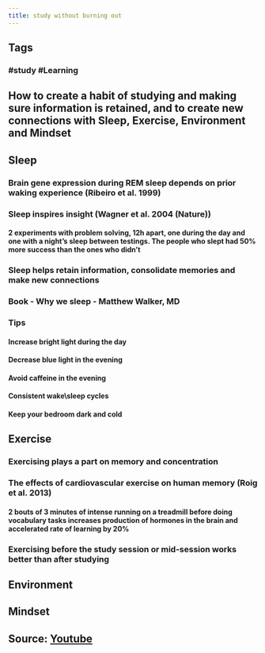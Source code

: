 ```yaml
---
title: study without burning out
---
```


## Tags
### #study #Learning
## How to create a habit of studying and making sure information is retained, and to create new connections with Sleep, Exercise, Environment and Mindset
## Sleep
### Brain gene expression during REM sleep depends on prior waking experience (Ribeiro et al. 1999)
### Sleep inspires insight (Wagner et al. 2004 (Nature))
#### 2 experiments with problem solving, 12h apart, one during the day and one with a night’s sleep between testings. The people who slept had 50% more success than the ones who didn’t
### Sleep helps retain information, consolidate memories and make new connections
### Book - Why we sleep - Matthew Walker, MD
### Tips
#### Increase bright light during the day
#### Decrease blue light in the evening
#### Avoid caffeine in the evening
#### Consistent wake\sleep cycles
#### Keep your bedroom dark and cold
## Exercise
### Exercising plays a part on memory and concentration
### The effects of cardiovascular exercise on human memory (Roig et al. 2013)
#### 2 bouts of 3 minutes of intense running on a treadmill before doing vocabulary tasks increases production of hormones in the brain and accelerated rate of learning by 20%
### Exercising before the study session or mid-session works better than after studying
## Environment
## Mindset
## Source: [Youtube](https://youtu.be/FARXrLsBNJY)
